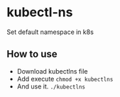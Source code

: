 # kubectl-ns
Set default namespace in k8s

## How to use

* Download kubectlns file
* Add execute
`chmod +x kubectlns`
* And use it.
`./kubectlns`


